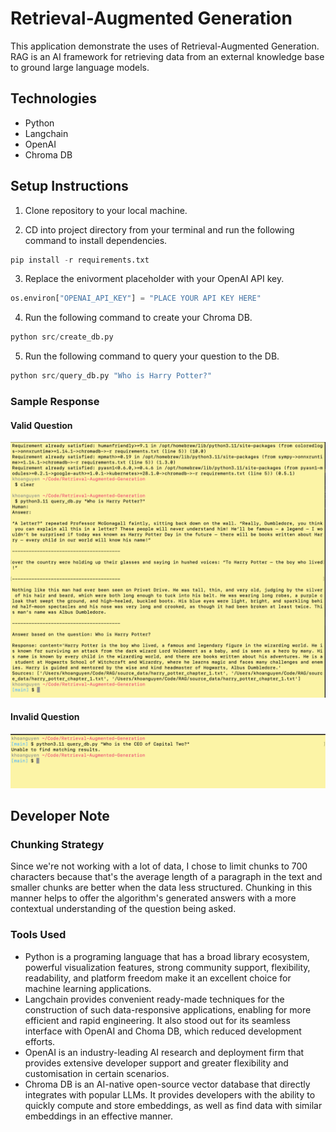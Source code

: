 # Retrieval-Augmented Generation

This application demonstrate the uses of Retrieval-Augmented Generation. RAG is an AI framework for retrieving data from an external knowledge base to ground large language models. 

## Technologies

* Python
* Langchain
* OpenAI
* Chroma DB

## Setup Instructions

1. Clone repository to your local machine.

2. CD into project directory from your terminal and run the following command to install dependencies.

```python
pip install -r requirements.txt
```

3. Replace the enivorment placeholder with your OpenAI API key.

```python
os.environ["OPENAI_API_KEY"] = "PLACE YOUR API KEY HERE"
```

4. Run the following command to create your Chroma DB.

```python
python src/create_db.py
```

5. Run the following command to query your question to the DB.

```python
python src/query_db.py "Who is Harry Potter?"
```

### Sample Response

#### Valid Question

<img src="pictures/valid_question.png">

#### Invalid Question

<img src="pictures/invalid_question.png">

## Developer Note

### Chunking Strategy

Since we're not working with a lot of data, I chose to limit chunks to 700 characters because that's the average length of a paragraph in the text and smaller chunks are better when the data less structured. Chunking in this manner helps to offer the algorithm's generated answers with a more contextual understanding of the question being asked.

### Tools Used

* Python is a programing language that has a broad library ecosystem, powerful visualization features, strong community support, flexibility, readability, and platform freedom make it an excellent choice for machine learning applications.
* Langchain provides convenient ready-made techniques for the construction of such data-responsive applications, enabling for more efficient and rapid engineering. It also stood out for its seamless interface with OpenAI and Choma DB, which reduced development efforts. 
* OpenAI is an industry-leading AI research and deployment firm that provides extensive developer support and greater flexibility and customisation in certain scenarios.
* Chroma DB is an AI-native open-source vector database that directly integrates with popular LLMs. It provides developers with the ability to quickly compute and store embeddings, as well as find data with similar embeddings in an effective manner.
